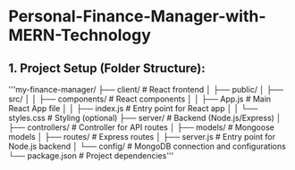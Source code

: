 # Personal-Finance-Manager-with-MERN-Technology
## 1. Project Setup (Folder Structure):
'''my-finance-manager/
├── client/                # React frontend
│   ├── public/
│   ├── src/
│   │   ├── components/    # React components
│   │   ├── App.js         # Main React App file
│   │   ├── index.js       # Entry point for React app
│   │   └── styles.css     # Styling (optional)
├── server/                # Backend (Node.js/Express)
│   ├── controllers/       # Controller for API routes
│   ├── models/            # Mongoose models
│   ├── routes/            # Express routes
│   ├── server.js          # Entry point for Node.js backend
│   └── config/            # MongoDB connection and configurations
└── package.json           # Project dependencies'''
